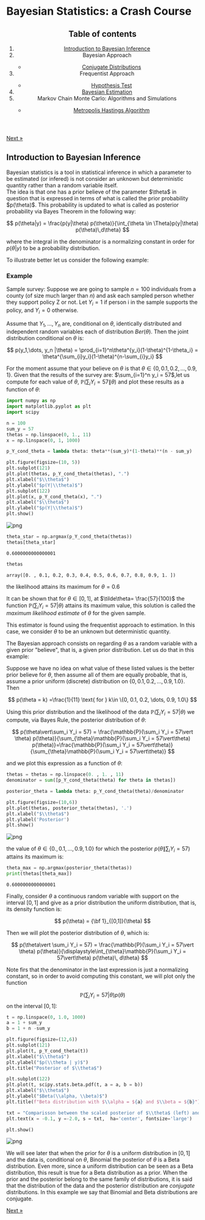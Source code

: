 <head>
  <script type="text/x-mathjax-config"> MathJax.Hub.Config({ TeX: { equationNumbers: { autoNumber: "all" } } }); </script>
  <script type="text/x-mathjax-config">
    MathJax.Hub.Config({
      tex2jax: {
        inlineMath: [ ['$','$'], ["\\(","\\)"] ],
         displayMath: [ ['$$','$$'], ["\\[","\\]"] ],
         processEscapes: true
      }
    });
  </script>
  <script src="https://cdn.mathjax.org/mathjax/latest/MathJax.js?config=TeX-AMS-MML_HTMLorMML" type="text/javascript"></script>
  <meta name="google-site-verification" content="kuks5e4as6qBaGVCSzmHkQJa5Tss89_g5DmRXeUi7K8" />
</head>



<h1>Bayesian Statistics: a Crash Course </h1>
<header>

<h2>Table of contents</h2>
<nav>
 <ol>
     <li><a href="#introbayesian"> Introduction to Bayesian Inference  </a></li>
     <li> Bayesian Approach</li>
         <ul>
           <li><a href = "ConjugateDist">Conjugate Distributions</a></li>
        </ul>
    <li>Frequentist Approach </li>
         <ul> 
           <li> <a href = "HypothesisTest">  Hypothesis Test</a> </li>
         </ul>
   <li><a href="bayesianestimation"> Bayesian Estimation </a> </li>
    <li> Markov Chain Monte Carlo: Algorithms and Simulations</li>
        <ul>
            <li><a href = "Metropolis-Hastings"> Metropolis Hastings Algorithm </a></li>
         </ul>
 </ol>
</nav>
</header>

 <a href="ConjugateDist" class="next">Next &raquo;</a>



<h2 id = "introbayesian">Introduction to Bayesian Inference  </h2>
 <p>
Bayesian statistics is a tool in statistical inference in which a parameter to be estimated (or infered) is not consider 
an unknown but deterministic quantity rather than a random variable itself. 
<br> 
The idea is that one has a prior believe of the parameter $\theta$ in question that is expressed in terms of what is called the 
prior probability $p(\theta)$. This probability is updated to what is called as posterior probability via Bayes Theorem in the following way: 

$$
 p(\theta|y) = \frac{p(y|\theta) p(\theta)}{\int_{\theta \in \Theta}p(y|\theta) p(\theta)\,d\theta}
$$

where the integral in the denominator is a normalizing constant in order for $p(\theta|y)$ to be a probability distribution.
</p>

To illustrate better let us consider the following example:

<h3> Example </h3>

Sample survey: Suppose we are going to sample $n=100$ individuals from a county (of size much larger than $n$) and ask each sampled person whether they support policy Z or not. Let $Y_i = 1$ if person i in the sample supports the policy, and $Y_i = 0$ otherwise.

Assume that $Y_1, \dots, Y_{n}$ are, conditional on $\theta$, identically distributed and independent random variables each of distribution $Ber(\theta)$. Then the joint distribution conditional on $\theta$ is:

$$
  p(y_1,\dots, y_n |\theta) = \prod_{i=1}^n\theta^{y_i}(1-\theta)^{1-\theta_i} = \theta^{\sum_{i}y_i}(1-\theta)^{n-\sum_{i}y_i}
$$

For the moment assume that your believe on $\theta$ is that $\theta \in\{0, 0.1, 0.2, \dots, 0.9, 1 \}$. Given that the results of the survey are: $\sum_{i=1}^n y_i = 57$,let us compute for each value of $\theta$, $\mathbb{P}(\sum_i Y_i = 57 \|\theta)$ and plot these results as a function of $\theta$:








```python
import numpy as np
import matplotlib.pyplot as plt
import scipy
```


```python
n = 100
sum_y = 57
thetas = np.linspace(0, 1., 11)
x = np.linspace(0, 1, 1000)

p_Y_cond_theta = lambda theta: theta**(sum_y)*(1-theta)**(n - sum_y)

plt.figure(figsize=(10, 5))
plt.subplot(121)
plt.plot(thetas, p_Y_cond_theta(thetas), ".")
plt.xlabel("$\\theta$")
plt.ylabel("$p(Y|\\theta)$")
plt.subplot(122)
plt.plot(x, p_Y_cond_theta(x), ".")
plt.xlabel("$\\theta$")
plt.ylabel("$p(Y|\\theta)$")
plt.show()
```


    
![png](index_files/index_5_0.png)
    



```python
theta_star = np.argmax(p_Y_cond_theta(thetas))
thetas[theta_star]
```




    0.6000000000000001




```python
thetas
```




    array([0. , 0.1, 0.2, 0.3, 0.4, 0.5, 0.6, 0.7, 0.8, 0.9, 1. ])



the likelihood attains its maximum for $\theta = 0.6$

It can be shown that for $\theta \in[0,1]$, at $\tilde\theta= \frac{57}{100}$ the function $\mathbb{P}(\sum_i Y_i = 57\vert\theta)$ attains its maximum value, this solution is called the *maximum likelihood estimate* of $\theta$ for the given sample.

This estimator is found using the frequentist approach to estimation. In this case, we consider $\theta$ to be an unknown but deterministic quantity.

The Bayesian approach consists on regarding $\theta$ as a random variable with a given prior "believe", that is, a given prior distribution. Let us do that in this example:

Suppose we have no idea on what value of these listed values is the better prior believe for $\theta$, then assume all of them are equally probable, that is, assume a prior uniform (discrete) distribution on $\{0, 0.1, 0.2, \dots, 0.9, 1.0\}$. Then

$$
p(\theta = k) =\frac{1}{11} \text{ for } k\in \{0, 0.1, 0.2, \dots, 0.9, 1.0\}
$$

Using this prior distribution and the likelihood of the data $\mathbb{P}(\sum_i Y_i = 57 \vert \theta)$ we compute, via Bayes Rule,  the posterior distribution of $\theta$:

$$
p(\theta\vert\sum_i Y_i = 57) = \frac{\mathbb{P}(\sum_i Y_i = 57\vert \theta) p(\theta)}{\sum_{\theta}\mathbb{P}(\sum_i Y_i = 57\vert\theta) p(\theta)}=\frac{\mathbb{P}(\sum_i Y_i = 57\vert\theta)}{\sum_{\theta}\mathbb{P}(\sum_i Y_i = 57\vert\theta)}
$$

and we plot this expression as a function of $\theta$:


```python
thetas = thetas = np.linspace(0. , 1. , 11)
denominator = sum([p_Y_cond_theta(theta) for theta in thetas])

posterior_theta = lambda theta: p_Y_cond_theta(theta)/denominator

plt.figure(figsize=(10,6))
plt.plot(thetas, posterior_theta(thetas), '.')
plt.xlabel("$\\theta$")
plt.ylabel('Posterior')
plt.show()
```


    
![png](index_files/index_11_0.png)
    


the value of $\theta\in\{0., 0.1, \dots, 0.9, 1.0\}$ for which the posterior $p(\theta\|\sum_i Y_i = 57)$ attains its maximum is: 


```python
theta_max = np.argmax(posterior_theta(thetas))
print(thetas[theta_max])
```

    0.6000000000000001


Finally, consider $\theta$ a continuous random variable with support on the interval $[0,1]$ and give as a prior distribution the uniform distribution, that is, its density function is:

$$
p(\theta) = {\bf 1}_{[0,1]}(\theta)
$$

Then we will plot the posterior distribution of $\theta$, which is:

$$
p(\theta\vert \sum_i Y_i = 57) = \frac{\mathbb{P}(\sum_i Y_i = 57\vert \theta) p(\theta)}{\displaystyle\int_{\theta}\mathbb{P}(\sum_i Y_i = 57\vert\theta) p(\theta)\, d\theta}
$$

Note firs that the denominator in the last expression is just a normalizing constant, so in order to avoid computing this constant, we will plot only the function

$$
\mathbb{P}(\sum_i Y_i = 57\vert \theta) p(\theta)
$$
on the interval $[0,1]$:


```python
t = np.linspace(0, 1.0, 1000)
a = 1 + sum_y
b = 1 + n -sum_y

plt.figure(figsize=(12,6))
plt.subplot(121)
plt.plot(t, p_Y_cond_theta(t))
plt.xlabel("$\\theta$")
plt.ylabel("$p(\\theta | y)$")
plt.title("Posterior of $\\theta$")

plt.subplot(122)
plt.plot(t, scipy.stats.beta.pdf(t, a = a, b = b))
plt.xlabel("$\\theta$")
plt.ylabel("$Beta(\\alpha, \\beta)$")
plt.title(f"Beta distribution with $\\alpha = ${a} and $\\beta = ${b}")

txt = "Comparisson between the scaled posterior of $\\theta$ (left) and the Beta distribution (right)"
plt.text(x = -0.1, y =-2.0, s = txt,  ha='center', fontsize='large')

plt.show()


```


    
![png](index_files/index_15_0.png)
    


We will see later that when the prior for $\theta$ is a uniform distribution in $[0,1]$ and the data is, conditional on $\theta$, Binomial the posterior of $\theta$ is a Beta distribution. Even more, since a uniform distribution can be seen as a Beta distribution, this result is true for a Beta distribution as a prior. 
When the prior and the posterior belong to the same family of distributions, it is said that the distribution of the data and the posterior distribution are *conjugate* distributions. In this example we say that Binomial and Beta distributions are conjugate.

 <a href="ConjugateDist" class="next">Next &raquo;</a>



